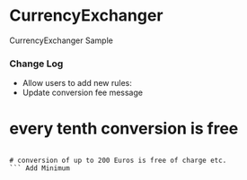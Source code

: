 # CurrencyExchanger
CurrencyExchanger Sample

### Change Log
* Allow users to add new rules:
* Update conversion fee message

# every tenth conversion is free
``` Add Limit

# conversion of up to 200 Euros is free of charge etc.
``` Add Minimum

